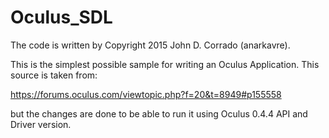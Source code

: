 # Oculus_SDL

The code is written by Copyright 2015 John D. Corrado (anarkavre).

This is the simplest possible sample for writing an Oculus Application. This source is taken from:

https://forums.oculus.com/viewtopic.php?f=20&t=8949#p155558

but the changes are done to be able to run it using Oculus 0.4.4 API and Driver version.
